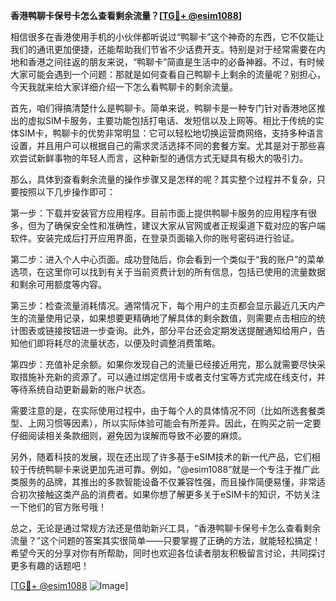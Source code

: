 **香港鸭聊卡保号卡怎么查看剩余流量？[[TG💪+ @esim1088](https://t.me/s/esim1088)]**

相信很多在香港使用手机的小伙伴都听说过“鸭聊卡”这个神奇的东西，它不仅能让我们的通讯更加便捷，还能帮助我们节省不少话费开支。特别是对于经常需要在内地和香港之间往返的朋友来说，“鸭聊卡”简直是生活中的必备神器。不过，有时候大家可能会遇到一个问题：那就是如何查看自己鸭聊卡上剩余的流量呢？别担心，今天我就来给大家详细介绍一下怎么看鸭聊卡的剩余流量。

首先，咱们得搞清楚什么是鸭聊卡。简单来说，鸭聊卡是一种专门针对香港地区推出的虚拟SIM卡服务，主要功能包括打电话、发短信以及上网等。相比于传统的实体SIM卡，鸭聊卡的优势非常明显：它可以轻松地切换运营商网络，支持多种语言设置，并且用户可以根据自己的需求灵活选择不同的套餐方案。尤其是对于那些喜欢尝试新鲜事物的年轻人而言，这种新型的通信方式无疑具有极大的吸引力。

那么，具体到查看剩余流量的操作步骤又是怎样的呢？其实整个过程并不复杂，只要按照以下几步操作即可：

第一步：下载并安装官方应用程序。目前市面上提供鸭聊卡服务的应用程序有很多，但为了确保安全性和准确性，建议大家从官网或者正规渠道下载对应的客户端软件。安装完成后打开应用界面，在登录页面输入你的账号密码进行验证。

第二步：进入个人中心页面。成功登陆后，你会看到一个类似于“我的账户”的菜单选项，在这里你可以找到有关于当前资费计划的所有信息，包括已使用的流量数据和剩余可用额度等内容。

第三步：检查流量消耗情况。通常情况下，每个用户的主页都会显示最近几天内产生的流量使用记录，如果想要更精确地了解具体的剩余数值，则需要点击相应的统计图表或链接按钮进一步查询。此外，部分平台还会定期发送提醒通知给用户，告知他们即将耗尽的流量状态，以便及时调整消费策略。

第四步：充值补足余额。如果你发现自己的流量已经接近用完，那么就需要尽快采取措施补充新的资源了。可以通过绑定信用卡或者支付宝等方式完成在线支付，并等待系统自动更新最新的账户状态。

需要注意的是，在实际使用过程中，由于每个人的具体情况不同（比如所选套餐类型、上网习惯等因素），所以实际体验可能会有所差异。因此，在购买之前一定要仔细阅读相关条款细则，避免因为误解而导致不必要的麻烦。

另外，随着科技的发展，现在还出现了许多基于eSIM技术的新一代产品，它们相较于传统鸭聊卡来说更加先进可靠。例如，“@esim1088”就是一个专注于推广此类服务的品牌，其推出的多款智能设备不仅兼容性强，而且操作简便易懂，非常适合初次接触这类产品的消费者。如果你想了解更多关于eSIM卡的知识，不妨关注一下他们的官方账号哦！

总之，无论是通过常规方法还是借助新兴工具，“香港鸭聊卡保号卡怎么查看剩余流量？”这个问题的答案其实很简单——只要掌握了正确的方法，就能轻松搞定！希望今天的分享对你有所帮助，同时也欢迎各位读者朋友积极留言讨论，共同探讨更多有趣的话题吧！

[[TG💪+ @esim1088](https://t.me/s/esim1088) ![Image](https://i.postimg.cc/4NQfJmqS/Snipaste-2025-05-13-00-14-12.png)]